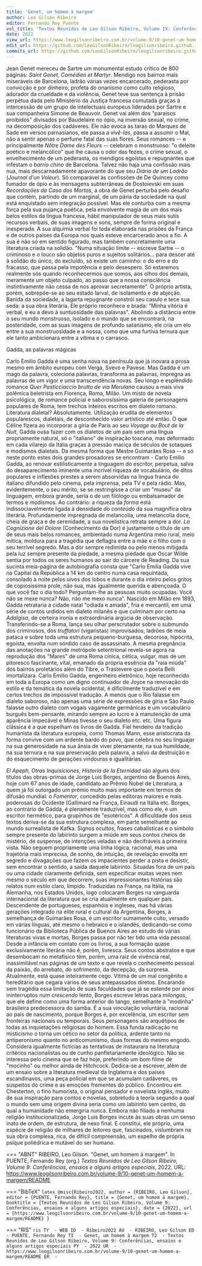 ```yaml
---
title: 'Genet, um homem à margem'
author: Leo Gilson Ribeiro
editor: Fernando Rey Puente
vol_title: 'Textos Reunidos de Leo Gilson Ribeiro, Volume IX: Conferências, ensaios e alguns artigos especiais'
date: 2022
view_url: https://www.leogilsonribeiro.com.br/volume-9/10-genet-um-homem-a-margem/README
edit_url: https://github.com/LeoGilsonRibeiro/leogilsonribeiro.github.io/edit/main/docs/markdown/volume-9/10-genet-um-homem-a-margem/README.md
commits_url: https://github.com/LeoGilsonRibeiro/leogilsonribeiro.github.io/commits/main/docs/markdown/volume-9/10-genet-um-homem-a-margem/README.md
---
```


Jean Genet mereceu de Sartre um monumental estudo crítico de 800 páginas: *Saint Genet, Comédien et Martyr*. Mendigo nos bairros mais miseráveis de Barcelona, ladrão várias vezes encarcerado, pederasta por convicção e por dinheiro, profeta do onanismo como culto religioso, adorador da crueldade e da violência, Genet teve sua sentença à prisão perpétua dada pelo Ministério da Justiça francesa comutada graças à intercessão de um grupo de intelectuais europeus liderados por Sartre e sua companheira Simone de Beauvoir. Genet vai além dos "paraísos proibidos" divisados por Baudelaire no ópio, na inversão sexual, no crime, na decomposição dos cadáveres. Ele não evoca as taras do Marques de Sade em versos parnasianos, ele passa a *vivê-las*, passa a assumir o Mal, não a sentir apenas o perfume fatal das suas flores. Seus romances -- e principalmente *Nôtre Dame des Fleurs* -- celebram o monstruoso: "o deleite poético e melancólico" que lhe causa o odor das fezes, o crime sexual, o envelhecimento de um pederasta, os mendigos egoístas e repugnantes que infestam o *barrio chino* de Barcelona. Talvez não haja uma confissão mais nua, mais descarnadamente apavorante do que seu *Diário de um Ladrão* (*Journal d'un Voleur*). Só comparável às confissões de De Quincey como fumador de ópio e às mensagens subterrâneas de Dostoievski em suas *Recordações da Casa dos Mortos*, a obra de Genet perturba pelo desafio que contém, partindo de um marginal, de um pária da sociedade na qual está enquistado sem integração possível. Mas ele conturba com a mesma força pela sua pujança poética, pela envolvente magia de um dos mais belos estilos da língua francesa, hábil manipulador de seus mais sutis recursos verbais, de suas imagens e sons, sempre de forma original e inesperada. A sua alquimia verbal foi toda elaborada nas prisões da França e de outros países da Europa nos quais esteve encarcerado anos a fio. A sua é não só em sentido figurado, mas também concretamente uma literatura criada na solidão. "Numa situação limite -- escreve Sartre -- o criminoso e o louco são objetos puros e sujeitos solitários\... para descer até à solidão do único, do excluído, só existe um caminho: o do erro e do fracasso, que passa pela impotência e pelo desespero. Só estaremos realmente sós quando reconhecermos que somos, aos olhos dos demais, meramente um objeto culpado, ao passo que a nossa consciência instintivamente não cessa de nos aprovar secretamente". O próprio artista, porém, sobrepõe-se ao seu estado larval, de isolamento e de abjeção. Banida da sociedade, a lagarta repugnante constrói seu casulo e tece sua seda: a sua obra literária. Ele próprio reconhece e brada: "Minha vitória é verbal, e eu a devo à suntuosidade das palavras". Abolindo a distância entre o seu mundo monstruoso, isolado e o mundo que se encontrará, na posteridade, com as suas imagens de profundo satanismo, ele cria um elo entre a sua monstruosidade e a nossa, como que uma furtiva ternura que ele tanto ambicionara entre a vítima e o carrasco.

Gadda, as palavras mágicas

Carlo Emilio Gadda é uma senha nova na península que já inovara a prosa mesmo em âmbito europeu com Verga, Svevo e Pavese. Mas Gadda é um mago da palavra, coleciona palavras, transforma as palavras, impregna as palavras de um vigor e uma transcendência novas. Seu longo e esplêndido romance *Quer Pasticciaccio brutto de via Merulana* causou a mais viva polêmica beletrista em Florença, Roma, Milão. Um misto de novela psicológica, de romance policial e saborosíssima galeria de personagens populares de Roma, tem trechos inteiros escritos em dialeto romano. Literatura dialetal? Absolutamente. Utilização erudita de elementos popularescos, dialetais, de desconhecido valor artístico até então. O que Céline fizera ao incorporar a gíria de Paris ao seu *Voyage au Bout de la Nuit*, Gadda ousa fazer com os dialetos de um país sem uma língua propriamente natural, só o "italiano" de inspiração toscana, mas deformado em cada vilarejo da Itália graças à pressão maciça de séculos de sotaques e modismos dialetais. Da mesma forma que Mestre Guimarães Rosa -- e só neste ponto estes dois grandes prosadores se encontram - Carlo Emilio Gadda, ao renovar estilisticamente a linguagem do escritor, perpetua, salva do desaparecimento iminente uma incrível riqueza de vocabulário, de ditos populares e inflexões prestes a serem absorvidas na língua franca do italiano difundido pelo cinema, pela imprensa, pela TV e pela rádio. Mas, evidentemente, o seu mérito, se se restringisse a criar um "museu" da linguagem, embora grande, seria o de um filólogo ou embalsamador de termos e modismos. Ao contrário: a riqueza da *forma* está indissociavelmente ligada à densidade do *conteúdo* da sua magnífica obra literária. Profundamente impregnada de melancolia, uma melancolia doce, cheia de graça e de serenidade, a sua novelística retrata sempre a dor. *La Cognizione del Dolore* (Conhecimento da Dor) é justamente o título de um de seus mais belos romances, ambientado numa Argentina meio rural, meio mítica, moldura para a tragédia que deflagra entre a mãe e o filho com o seu terrível segredo. Mas a dor sempre redimida ou pelo menos mitigada pela luz sempre presente da piedade, a mesma piedade que Oscar Wilde sentia por todos os seres humanos ao sair do cárcere de Reading. Da sua sucinta meia-página de autobiografia consta que "Carlo Emilia Gadda vive na Capital da República a 14 km do centro numa casa requintada, consolado à noite pelos uivos dos lobos e durante o dia inteiro pelos gritos de copiosíssima prole, não sua, mas igualmente querida e abençoada. O que você faz o dia todo? Perguntam-lhe as pessoas muito ocupadas. Você não se mexe nunca? Não, não me mexo nunca". Nascido em Milão em 1893, Gadda retrataria a cidade natal "odiada e amada", fria e mercantil, em uma série de contos urdidos em dialeto milanês e que culminam por certo na *Adalgisa*, de certeira ironia e extraordinária argúcia de observação. Transferindo-se a Roma, lança seu olhar perscrutador sobre o submundo dos criminosos, dos *truffatori* (vigaristas) improvisados, ladrões de meia pataca e sobre toda uma estrutura pequeno-burguesa, decorosa, hipócrita, egoísta, envolta num sórdido caso de assassinato. A mesma pregnância das anotações na grande metrópole setentrional revela-se agora na reprodução dos "Mares" de uma Roma cínica, cética, vulgar, mas de um pitoresco fascinante, vital, emanado da própria essência da "raia miúda" dos bairros proletários além do Tibre, o Trastevere que o poeta Belli imortalizara. Carlo Emilio Gadda, engenheiro eletrônico, hoje reconhecido em toda a Europa como um digno continuador de Joyce na renovação do estilo e da temática da novela ocidental, é dificilmente traduzível e em certos trechos de impossível tradução. A menos que o Rio falasse em dialeto saboroso, não apenas uma série de expressões de gíria e São Paulo falasse outro dialeto com vogais vagamente germânicas e um vocabulário burguês bem-pensante, mirando sempre ao lucro e à manutenção de uma aparência impecável e Minas tivesse o seu dialeto etc. etc. Uma figura clássica é a que espelham os livros de Gadda. Fiel herdeiro da tradição humanista da literatura europeia, como Thomas Mann, esse aristocrata da forma convive com um ardente bardo do povo, que celebra no seu linguajar na sua generosidade na sua ânsia de viver plenamente, na sua humildade, na sua ternura e na sua preservação pela palavra, a salvo da destruição e do esquecimento de gerações vindouras e igualitárias.

*El Apeph, Otras Inquisiciones*, *Historia de la Eternidad* são alguns dos títulos das obras-primas de Jorge Luis Borges, argentino de Buenos Aires, hoje com 67 anos de idade, candidato ao Prêmio Nobel de Literatura, a quem já foi outorgado um prêmio muito mais importante em termos de difusão mundial: o *Fomentor*, concedido pelas editoras maiores e mais poderosas do Ocidente (Gallimard na França, Einaudi na Itália etc. Borges, ao contrário de Gadda, é plenamente traduzível, mas como ele, é um escritor hermético, para grupinhos de "esotéricos". A dificuldade dos seus textos deriva-se da sua estrutura complexa, em parte semelhante ao mundo surrealista de Kafka. Signos ocultos, frases cabalísticas e o símbolo sempre presente do labirinto surgem a miúde em seus contos cheios de mistério, de suspense, de intenções veladas e não decifráveis à primeira vista. Não seguem propriamente uma linha lógica, racional, mas uma trajetória mais imprecisa, de sonho, de intuição, de revelação envolta em segredo e divagações que fazem os impacientes perder a pista e desistir, sem encontrar o sentido, a saída daquele labirinto. Situadas fora de um país ou uma cidade claramente definida, sem especificar muitas vezes nem mesmo o século em que decorrem, suas impressionantes histórias são relatos num estilo claro, límpido. Traduzidas na França, na Itália, na Alemanha, nos Estados Unidos, logo colocaram Borges na vanguarda internacional da literatura que se cria atualmente em qualquer país. Descendente de portugueses, espanhóis e ingleses, mas há várias gerações integrado na elite rural e cultural da Argentina, Borges, à semelhança de Guimarães Rosa, é um escritor sumamente culto, versado em várias línguas, até mesmo o hebraico e o islandês, dedicando-se como funcionário da Biblioteca Pública de Buenos Aires ao estudo de várias literaturas vivas e mortas, Borges passa por não ter tido uma vida pessoal. Desde a infância em contato com os livros, a sua formação quase exclusivamente literária não é, porém, livresca. Seus contos abstratos e que desembocam no metafísico têm, porém, uma raiz de vivência real, inassimilável nas páginas de um texto e que revela o conhecimento pessoal da paixão, do arrebato, do sofrimento, da decepção, da surpresa. Atualmente, está quase inteiramente cego. Vítima de um mal congênito e hereditário que cegara vários de seus antepassados diretos. Encarando sem tragédia essa limitação de suas faculdades que já se estende por anos ininterruptos num *crescendo* lento, Borges escreve letras para *milongas*, que ele define como uma forma anterior do tango, semelhante à "modinha" brasileira predecessora do samba. É a sua vinculação voluntária, racional ao país de nascimento, porque Borges é, por excelência, um escritor sem fronteiras nacionais ou temporais. Seus personagens são arquétipos de todas as inquietações religiosas do homem. Essa funda radicação no misticismo o torna um cético no setor da política, ardente tanto no antiperonismo quanto no anticomunismo, duas formas do mesmo engodo. Considera igualmente fictícias as tentativas de instaurara na literatura critérios nacionalistas ou de cunho panfletariamente ideológico. Não se interessa pelo cinema que se faz hoje, preferindo um bom filme de "mocinho" ou melhor ainda de Hitchcock. Dedica-se a escrever, além de um ensaio sobre a literatura medieval da Inglaterra e dos países escandinavos, uma peça policial em que se acumulam cadáveres, os suspeitos do crime e as emoções frementes do público. Encontrou em Chesterton, o fino humorista, o original pensador e novelista inglês, muito de sua inspiração para contos e novelas, sobretudo a teoria segundo a qual o mundo sem uma origem divina seria como um labirinto sem centro, do qual a humanidade não emergiria nunca. Embora não filiado a nenhuma religião institucionalizada, Jorge Luis Borges incute às suas obras um senso inato de ordem, de estrutura, de nexo final. E constitui, ele próprio, uma espécie de religião de milhares de leitores que, fascinados, vislumbram na sua obra complexa, rica, de difícil compreensão, um espelho de própria psique poliédrica e mutável do ser humano.


=== "ABNT"
    RIBEIRO, Leo Gilson. "Genet, um homem à margem". In PUENTE, Fernando Rey (org.) <em>Textos Reunidos de Leo Gilson Ribeiro, Volume 9: Conferências, ensaios e alguns artigos especiais</em>, 2022. URL: <a href="stable_url">https://www.leogilsonribeiro.com.br/volume-9/10-genet-um-homem-a-margem/README</a>

=== "BibTeX"
    ```latex
    @misc{Ribeiro2022,
    author = {RIBEIRO, Leo Gilson},
    editor = {PUENTE, Fernando Rey},
    title = {Genet, um homem à margem},
    booktitle = {Textos Reunidos de Leo Gilson Ribeiro, Volume 9: Conferências, ensaios e alguns artigos especiais},
    date = {2022},
    url = {https://www.leogilsonribeiro.com.br/volume-9/10-genet-um-homem-a-margem/README}
    }
    ```

=== "RIS"
    ```ris
    TY  - WEB
    ID  - Ribeiro2022
    AU  - RIBEIRO, Leo Gilson
    ED  - PUENTE, Fernando Rey
    TI  - Genet, um homem à margem
    T2  - Textos Reunidos de Leo Gilson Ribeiro, Volume 9: Conferências, ensaios e alguns artigos especiais
    PY  - 2022
    UR  - https://www.leogilsonribeiro.com.br/volume-9/10-genet-um-homem-a-margem/README
    ER  - 
    ```
